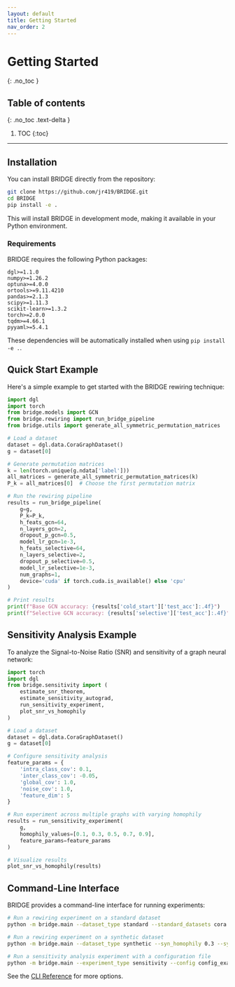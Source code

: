 ```yaml
---
layout: default
title: Getting Started
nav_order: 2
---
```


# Getting Started
{: .no_toc }

## Table of contents
{: .no_toc .text-delta }

1. TOC
{:toc}

---

## Installation

You can install BRIDGE directly from the repository:

```bash
git clone https://github.com/jr419/BRIDGE.git
cd BRIDGE
pip install -e .
```

This will install BRIDGE in development mode, making it available in your Python environment.

### Requirements

BRIDGE requires the following Python packages:

```
dgl>=1.1.0
numpy>=1.26.2
optuna>=4.0.0
ortools>=9.11.4210
pandas>=2.1.3
scipy>=1.11.3
scikit-learn>=1.3.2
torch>=2.0.0
tqdm>=4.66.1
pyyaml>=5.4.1
```

These dependencies will be automatically installed when using `pip install -e .`.

## Quick Start Example

Here's a simple example to get started with the BRIDGE rewiring technique:

```python
import dgl
import torch
from bridge.models import GCN
from bridge.rewiring import run_bridge_pipeline
from bridge.utils import generate_all_symmetric_permutation_matrices

# Load a dataset
dataset = dgl.data.CoraGraphDataset()
g = dataset[0]

# Generate permutation matrices
k = len(torch.unique(g.ndata['label']))
all_matrices = generate_all_symmetric_permutation_matrices(k)
P_k = all_matrices[0]  # Choose the first permutation matrix

# Run the rewiring pipeline
results = run_bridge_pipeline(
    g=g,
    P_k=P_k,
    h_feats_gcn=64,
    n_layers_gcn=2,
    dropout_p_gcn=0.5,
    model_lr_gcn=1e-3,
    h_feats_selective=64,
    n_layers_selective=2,
    dropout_p_selective=0.5,
    model_lr_selective=1e-3,
    num_graphs=1,
    device='cuda' if torch.cuda.is_available() else 'cpu'
)

# Print results
print(f"Base GCN accuracy: {results['cold_start']['test_acc']:.4f}")
print(f"Selective GCN accuracy: {results['selective']['test_acc']:.4f}")
```

## Sensitivity Analysis Example

To analyze the Signal-to-Noise Ratio (SNR) and sensitivity of a graph neural network:

```python
import torch
import dgl
from bridge.sensitivity import (
    estimate_snr_theorem,
    estimate_sensitivity_autograd,
    run_sensitivity_experiment,
    plot_snr_vs_homophily
)

# Load a dataset
dataset = dgl.data.CoraGraphDataset()
g = dataset[0]

# Configure sensitivity analysis
feature_params = {
    'intra_class_cov': 0.1,
    'inter_class_cov': -0.05,
    'global_cov': 1.0,
    'noise_cov': 1.0,
    'feature_dim': 5
}

# Run experiment across multiple graphs with varying homophily
results = run_sensitivity_experiment(
    g, 
    homophily_values=[0.1, 0.3, 0.5, 0.7, 0.9],
    feature_params=feature_params
)

# Visualize results
plot_snr_vs_homophily(results)
```

## Command-Line Interface

BRIDGE provides a command-line interface for running experiments:

```bash
# Run a rewiring experiment on a standard dataset
python -m bridge.main --dataset_type standard --standard_datasets cora --num_trials 100 --experiment_name cora_experiment

# Run a rewiring experiment on a synthetic dataset
python -m bridge.main --dataset_type synthetic --syn_homophily 0.3 --syn_nodes 3000 --syn_classes 4 --experiment_name synthetic_experiment

# Run a sensitivity analysis experiment with a configuration file
python -m bridge.main --experiment_type sensitivity --config config_examples/snr_analysis.yaml
```

See the [CLI Reference](cli-reference.md) for more options.
